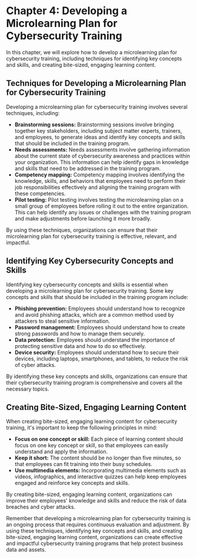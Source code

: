 Chapter 4: Developing a Microlearning Plan for Cybersecurity Training
=====================================================================

In this chapter, we will explore how to develop a microlearning plan for cybersecurity training, including techniques for identifying key concepts and skills, and creating bite-sized, engaging learning content.

Techniques for Developing a Microlearning Plan for Cybersecurity Training
-------------------------------------------------------------------------

Developing a microlearning plan for cybersecurity training involves several techniques, including:

* **Brainstorming sessions:** Brainstorming sessions involve bringing together key stakeholders, including subject matter experts, trainers, and employees, to generate ideas and identify key concepts and skills that should be included in the training program.
* **Needs assessments:** Needs assessments involve gathering information about the current state of cybersecurity awareness and practices within your organization. This information can help identify gaps in knowledge and skills that need to be addressed in the training program.
* **Competency mapping:** Competency mapping involves identifying the knowledge, skills, and behaviors that employees need to perform their job responsibilities effectively and aligning the training program with these competencies.
* **Pilot testing:** Pilot testing involves testing the microlearning plan on a small group of employees before rolling it out to the entire organization. This can help identify any issues or challenges with the training program and make adjustments before launching it more broadly.

By using these techniques, organizations can ensure that their microlearning plan for cybersecurity training is effective, relevant, and impactful.

Identifying Key Cybersecurity Concepts and Skills
-------------------------------------------------

Identifying key cybersecurity concepts and skills is essential when developing a microlearning plan for cybersecurity training. Some key concepts and skills that should be included in the training program include:

* **Phishing prevention:** Employees should understand how to recognize and avoid phishing attacks, which are a common method used by attackers to steal sensitive information.
* **Password management:** Employees should understand how to create strong passwords and how to manage them securely.
* **Data protection:** Employees should understand the importance of protecting sensitive data and how to do so effectively.
* **Device security:** Employees should understand how to secure their devices, including laptops, smartphones, and tablets, to reduce the risk of cyber attacks.

By identifying these key concepts and skills, organizations can ensure that their cybersecurity training program is comprehensive and covers all the necessary topics.

Creating Bite-Sized, Engaging Learning Content
----------------------------------------------

When creating bite-sized, engaging learning content for cybersecurity training, it's important to keep the following principles in mind:

* **Focus on one concept or skill:** Each piece of learning content should focus on one key concept or skill, so that employees can easily understand and apply the information.
* **Keep it short:** The content should be no longer than five minutes, so that employees can fit training into their busy schedules.
* **Use multimedia elements:** Incorporating multimedia elements such as videos, infographics, and interactive quizzes can help keep employees engaged and reinforce key concepts and skills.

By creating bite-sized, engaging learning content, organizations can improve their employees' knowledge and skills and reduce the risk of data breaches and cyber attacks.

Remember that developing a microlearning plan for cybersecurity training is an ongoing process that requires continuous evaluation and adjustment. By using these techniques, identifying key concepts and skills, and creating bite-sized, engaging learning content, organizations can create effective and impactful cybersecurity training programs that help protect business data and assets.
